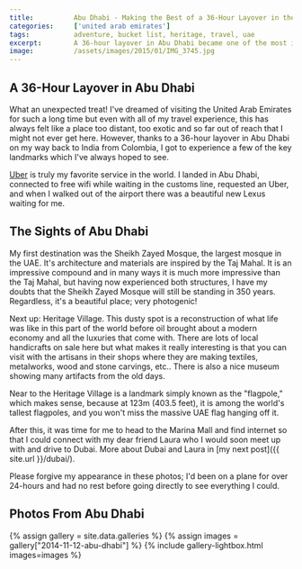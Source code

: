 ```yaml
---
title:			Abu Dhabi - Making the Best of a 36-Hour Layover in the UAE
categories:		['united arab emirates']
tags:			adventure, bucket list, heritage, travel, uae
excerpt:		A 36-hour layover in Abu Dhabi became one of the most interesting and spontaneous adventures of my life! Check out all the awesome things you can do too.
image:			/assets/images/2015/01/IMG_3745.jpg
---
```


## A 36-Hour Layover in Abu Dhabi

What an unexpected treat! I've dreamed of visiting the United Arab Emirates for such a long time but even with all of my travel experience, this has always felt like a place too distant, too exotic and so far out of reach that I might not ever get here. However, thanks to a 36-hour layover in Abu Dhabi on my way back to India from Colombia, I got to experience a few of the key landmarks which I've always hoped to see.

[Uber](http://www.uber.com/invite/uber0368) is truly my favorite service in the world. I landed in Abu Dhabi, connected to free wifi while waiting in the customs line, requested an Uber, and when I walked out of the airport there was a beautiful new Lexus waiting for me.

## The Sights of Abu Dhabi

My first destination was the Sheikh Zayed Mosque, the largest mosque in the UAE. It's architecture and materials are inspired by the Taj Mahal. It is an impressive compound and in many ways it is much more impressive than the Taj Mahal, but having now experienced both structures, I have my doubts that the Sheikh Zayed Mosque will still be standing in 350 years. Regardless, it's a beautiful place; very photogenic!

Next up: Heritage Village. This dusty spot is a reconstruction of what life was like in this part of the world before oil brought about a modern economy and all the luxuries that come with. There are lots of local handicrafts on sale here but what makes it really interesting is that you can visit with the artisans in their shops where they are making textiles, metalworks, wood and stone carvings, etc.. There is also a nice museum showing many artifacts from the old days.

Near to the Heritage Village is a landmark simply known as the "flagpole," which makes sense, because at 123m (403.5 feet), it is among the world's tallest flagpoles, and you won't miss the massive UAE flag hanging off it.

After this, it was time for me to head to the Marina Mall and find internet so that I could connect with my dear friend Laura who I would soon meet up with and drive to Dubai. More about Dubai and Laura in [my next post]({{ site.url }}/dubai/).

Please forgive my appearance in these photos; I'd been on a plane for over 24-hours and had no rest before going directly to see everything I could.

## Photos From Abu Dhabi

{% assign gallery = site.data.galleries %}
{% assign images = gallery["2014-11-12-abu-dhabi"] %}
{% include gallery-lightbox.html images=images %}
